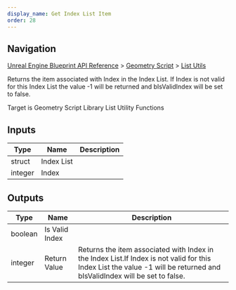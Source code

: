 ```yaml
---
display_name: Get Index List Item
order: 28
---
```

## Navigation

[Unreal Engine Blueprint API Reference](https://dev.epicgames.com/documentation/en-us/unreal-engine/BlueprintAPI) > [Geometry Script](https://dev.epicgames.com/documentation/en-us/unreal-engine/BlueprintAPI/GeometryScript) > [List Utils](https://dev.epicgames.com/documentation/en-us/unreal-engine/BlueprintAPI/GeometryScript/ListUtils)

Returns the item associated with Index in the Index List.
If Index is not valid for this Index List the value -1 will be returned and bIsValidIndex will be set to false.

Target is Geometry Script Library List Utility Functions

## Inputs

| Type | Name | Description |
| --- | --- | --- |
| struct | Index List |  |
| integer | Index |  |

## Outputs

| Type | Name | Description |
| --- | --- | --- |
| boolean | Is Valid Index |  |
| integer | Return Value | Returns the item associated with Index in the Index List.If Index is not valid for this Index List the value -1 will be returned and bIsValidIndex will be set to false. |
